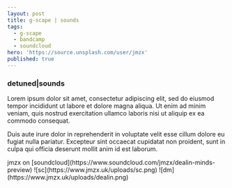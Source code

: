 ```yaml
---
layout: post
title: g-scape | sounds
tags:
  - g-scape
  - bandcamp
  - soundcloud
hero: 'https://source.unsplash.com/user/jmzx'
published: true
---
```

###  detuned|sounds
<p>
Lorem ipsum dolor sit amet, consectetur adipiscing elit, sed do eiusmod tempor incididunt ut labore et dolore magna aliqua. Ut enim ad minim veniam, quis nostrud exercitation ullamco laboris nisi ut aliquip ex ea commodo consequat.</p>
<p>
<script src="https://widgets.coingecko.com/coingecko-coin-converter-widget.js"></script>
<coingecko-coin-converter-widget  coin-id="bitcoin" currency="usd" background-color="" font-color="#111111" locale="en"></coingecko-coin-converter-widget></p>
<p>
Duis aute irure dolor in reprehenderit in voluptate velit esse cillum dolore eu fugiat nulla pariatur. Excepteur sint occaecat cupidatat non proident, sunt in culpa qui officia deserunt mollit anim id est laborum.
</p>
jmzx on [soundcloud](https://www.soundcloud.com/jmzx/dealin-minds-preview)
![sc](https://www.jmzx.uk/uploads/sc.png)
<!–-break-–>
![dm](https://www.jmzx.uk/uploads/dealin.png)
<!–-break-–>

